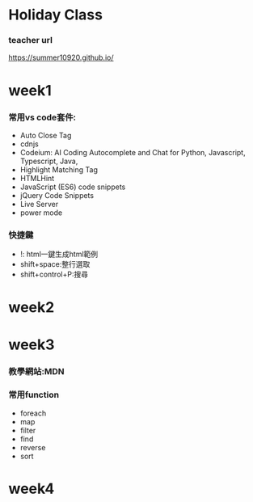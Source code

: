 Holiday Class
===
### teacher url
<https://summer10920.github.io/>
# week1
### 常用vs code套件:
- Auto Close Tag
- cdnjs
- Codeium: AI Coding Autocomplete and Chat for Python, Javascript, Typescript, Java, 
- Highlight Matching Tag
- HTMLHint
- JavaScript (ES6) code snippets
- jQuery Code Snippets
- Live Server
- power mode
### 快捷鍵
- !: html一鍵生成html範例
- shift+space:整行選取
- shift+control+P:搜尋

# week2

# week3
### 教學網站:MDN
### 常用function
- foreach
- map
- filter
- find
- reverse
- sort
# week4




